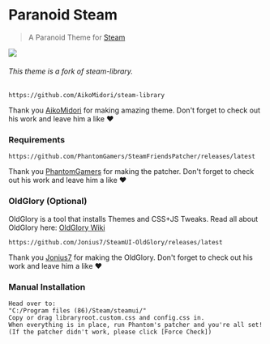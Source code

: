 # Paranoid Steam
> A Paranoid Theme for [Steam](https://store.steampowered.com)

![](https://i.imgur.com/6rPk9f4.png)

###### This theme is a fork of steam-library.
    https://github.com/AikoMidori/steam-library
Thank you [AikoMidori](https://github.com/AikoMidori) for making amazing theme.
Don't forget to check out his work and leave him a like ❤

### Requirements
    https://github.com/PhantomGamers/SteamFriendsPatcher/releases/latest
Thank you [PhantomGamers](https://github.com/PhantomGamers) for making the patcher.
Don't forget to check out his work and leave him a like ❤

### OldGlory (Optional)
OldGlory is a tool that installs Themes and CSS+JS Tweaks. Read all about OldGlory here:
[OldGlory Wiki](https://github.com/Jonius7/SteamUI-OldGlory/blob/dev/README.md)

    https://github.com/Jonius7/SteamUI-OldGlory/releases/latest
Thank you [Jonius7](https://github.com/Jonius7) for making the OldGlory.
Don't forget to check out his work and leave him a like ❤

### Manual Installation
    Head over to:
    "C:/Program files (86)/Steam/steamui/"
    Copy or drag libraryroot.custom.css and config.css in.
    When everything is in place, run Phantom's patcher and you're all set!
    (If the patcher didn't work, please click [Force Check])
